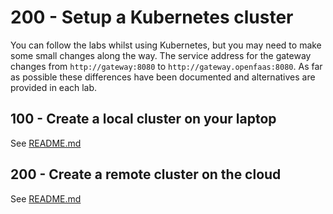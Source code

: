 # 200 - Setup a Kubernetes cluster

You can follow the labs whilst using Kubernetes, but you may need to make some small changes along the way. The service address for the gateway changes from ```http://gateway:8080``` to ```http://gateway.openfaas:8080```. As far as possible these differences have been documented and alternatives are provided in each lab.

## 100 - Create a local cluster on your laptop
See [README.md](./100/README.md)

## 200 - Create a remote cluster on the cloud
See [README.md](./200/README.md)
